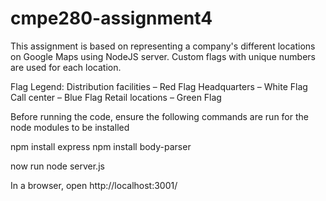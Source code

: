 # cmpe280-assignment4

This assignment is based on representing a company's different locations on Google Maps using NodeJS server. Custom flags with unique numbers are used for each location.

Flag Legend:
Distribution facilities – Red Flag
Headquarters – White Flag
Call center – Blue Flag
Retail locations – Green Flag


Before running the code, ensure the following commands are run for the node modules to be installed

npm install express
npm install body-parser 

now run 
node server.js

In a browser, open http://localhost:3001/
